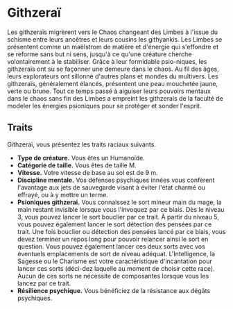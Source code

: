 # Githzeraï

Les githzeraïs migrèrent vers le Chaos changeant des Limbes à l'issue du schisme entre leurs ancêtres et leurs cousins les githyankis. Les Limbes se présentent comme un maëlstrom de matière et d'énergie qui s'effondre et se reforme sans but ni sens, jusqu'à ce qu'une créature cherche volontairement à le stabiliser. Grâce à leur formidable psio-niques, les githzeraïs ont su se façonner une demeure dans le chaos. Au fil des âges, leurs explorateurs ont sillonné d'autres plans et mondes du multivers.
Les githzeraïs, généralement élancés, présentent une peau mouchetée jaune, verte ou brune. Tout ce temps passé à aiguiser leurs pouvoirs mentaux dans le chaos sans fin des Limbes a empreint les githzerais de la faculté de modeler les énergies psioniques pour se protéger et sonder l'esprit.
## Traits 
Githzeraï, vous présentez les traits raciaux suivants.

- **Type de créature.** Vous êtes un Humanoïde.
- **Catégorie de taille.** Vous êtes de taille M.
- **Vitesse.** Votre vitesse de base au sol est de 9 m.
- **Discipline mentale.** Vos défenses psychiques innées vous confèrent l'avantage aux jets de sauvegarde visant à éviter l'état charmé ou effrayé, ou à y mettre un terme.
- **Psioniques githzerai.** Vous connaissez le sort mineur main du mage, la main restant invisible lorsque vous l'invoquez par ce biais.
Dès le niveau 3, vous pouvez lancer le sort bouclier par ce trait. À partir du niveau 5, vous pouvez également lancer le sort détection des pensées par ce trait. Une fois bouclier ou détection des pensées lancé par ce biais, vous devez terminer un repos long pour pouvoir relancer ainsi le sort en question. Vous pouvez également lancer ces deux sorts avec vos éventuels emplacements de sort de niveau adéquat.
L'Intelligence, la Sagesse ou le Charisme est votre caractéristique d'incantation pour lancer ces sorts (déci-dez laquelle au moment de choisir cette race). Aucun de ces sorts ne nécessite de composantes lorsque vous les lancez par ce trait.
- **Résilience psychique.** Vous bénéficiez de la résistance aux dégâts psychiques.